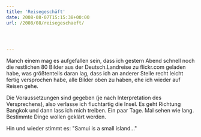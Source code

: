 ```yaml
---
title: 'Reisegeschäft'
date: 2008-08-07T15:15:38+00:00
url: /2008/08/reisegeschaeft/




---
```

Manch einem mag es aufgefallen sein, dass ich gestern Abend schnell noch die restlichen 80 Bilder aus der Deutsch.Landreise zu flickr.com geladen habe, was größtenteils daran lag, dass ich an anderer Stelle recht leicht fertig versprochen habe, alle Bilder oben zu haben, ehe ich wieder auf Reisen gehe.

Die Voraussetzungen sind gegeben (je nach Interpretation des Versprechens), also verlasse ich fluchtartig die Insel. Es geht Richtung Bangkok und dann lass ich mich treiben. Ein paar Tage. Mal sehen wie lang. Bestimmte Dinge wollen geklärt werden.

Hin und wieder stimmt es: "Samui is a small island..."
